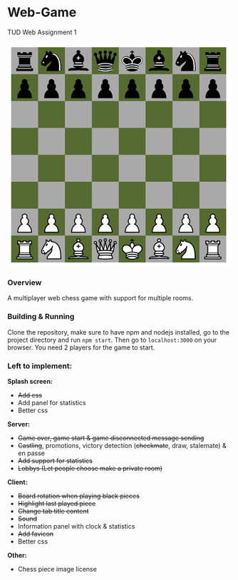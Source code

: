 # Web-Game
TUD Web Assignment 1

![chess image](media/chess1.png)

### Overview
A multiplayer web chess game with support for multiple rooms. 

### Building & Running
Clone the repository, make sure to have npm and nodejs installed, go to the project directory and run `npm start`. Then go to `localhost:3000` on your browser. You need 2 players for the game to start.

### Left to implement:
**Splash screen:**
- ~~Add css~~
- Add panel for statistics
- Better css


**Server:**
- ~~Game over, game start & game disconnected message sending~~
- ~~Castling~~, promotions, victory detection (~~checkmate~~, draw, stalemate) & en passe
- ~~Add support for statistics~~
- ~~Lobbys (Let people choose make a private room)~~

**Client:**
- ~~Board rotation when playing black pieces~~
- ~~Highlight last played piece~~
- ~~Change tab title content~~
- ~~Sound~~
- Information panel with clock & statistics
- ~~Add favicon~~
- Better css

**Other:**
- Chess piece image license
